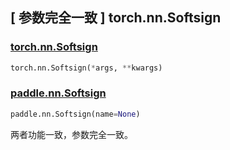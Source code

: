 ## [ 参数完全一致 ] torch.nn.Softsign

### [torch.nn.Softsign](https://pytorch.org/docs/stable/generated/torch.nn.Softsign.html)

```python
torch.nn.Softsign(*args, **kwargs)
```

### [paddle.nn.Softsign](https://www.paddlepaddle.org.cn/documentation/docs/zh/api/paddle/nn/Softsign_cn.html)

```python
paddle.nn.Softsign(name=None)
```

两者功能一致，参数完全一致。
